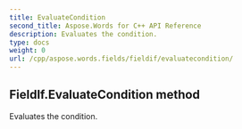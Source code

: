 ```yaml
---
title: EvaluateCondition
second_title: Aspose.Words for C++ API Reference
description: Evaluates the condition. 
type: docs
weight: 0
url: /cpp/aspose.words.fields/fieldif/evaluatecondition/
---
```

## FieldIf.EvaluateCondition method


Evaluates the condition. 

